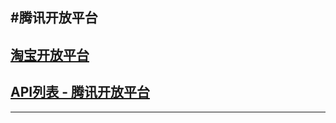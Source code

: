 #腾讯开放平台
--------------

[淘宝开放平台](http://open.qq.com/)
-
[API列表 - 腾讯开放平台](http://wiki.open.qq.com/wiki/API%E6%96%87%E6%A1%A3)
-
---------------------

